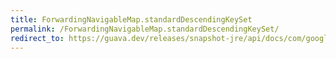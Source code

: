 ```yaml
---
title: ForwardingNavigableMap.standardDescendingKeySet
permalink: /ForwardingNavigableMap.standardDescendingKeySet/
redirect_to: https://guava.dev/releases/snapshot-jre/api/docs/com/google/common/collect/ForwardingNavigableMap.html#standardDescendingKeySet--
---
```


